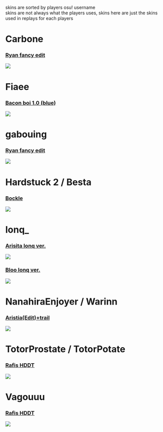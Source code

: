 <!-- a normal html comment -->
skins are sorted by players osu! username  
skins are not always what the players uses, skins here are just the skins used in replays for each players

# Carbone
### [Ryan fancy edit](https://drive.google.com/file/d/1b6hyvzPNX7MYrp5fPg9oQT5H0eJWzjT4/view?usp=sharing)
![](https://osu.ppy.sh/ss/18442561/9e31)

# Fiaee
### [Bacon boi 1.0 (blue)](https://drive.google.com/file/d/1uoE6AS95c732TXt8gaBRFIE_Ku2I6MzB/view?usp=sharing)
![](https://osu.ppy.sh/ss/18454391/d34a)


# gabouing
### [Ryan fancy edit](https://drive.google.com/file/d/1KZ5OikamyXuI5ixusn93Zu61y2zniPtK/view?usp=sharing)
![](https://osu.ppy.sh/ss/18442561/9e31)

# Hardstuck 2 / Besta
### [Bockle](https://drive.google.com/file/d/1m2hVhHIY_2MFhggK-Y_16dYMtGMWN3jH/view?usp=sharing)
![](https://osu.ppy.sh/ss/18454382/f154)

# lonq_
### [Arisita lonq ver.](https://drive.google.com/file/d/1g82cJz1sqpCccI6rGbZ7pz-IlJaNjd9r/view?usp=sharing)
![](https://osu.ppy.sh/ss/18442528/f1cf)
### [Bloo lonq ver.](https://drive.google.com/file/d/1ERRH5NMtbWcMjLmqckkdToM48enIo53s/view?usp=sharing)
![](https://osu.ppy.sh/ss/18454450/3499)

# NanahiraEnjoyer / Warinn
### [Aristia(Edit)+trail](https://drive.google.com/file/d/1t7tTGImxMFWIIo6POIgOpR_kh0Iyw2TC/view?usp=sharing)
![](https://osu.ppy.sh/ss/18454401/fa30)

# TotorProstate / TotorPotate
### [Rafis HDDT](https://drive.google.com/file/d/1VrmAMBpN4ou1IQgMdwvjp8O_TsjrkiFG/view?usp=sharing)
![](https://osu.ppy.sh/ss/18454425/47e5)

# Vagouuu
### [Rafis HDDT](https://drive.google.com/file/d/1CaE2mMrRuAZcBz8O56gR7RCK4eMaVKQ1/view?usp=sharing)
![](https://osu.ppy.sh/ss/18454425/47e5)






